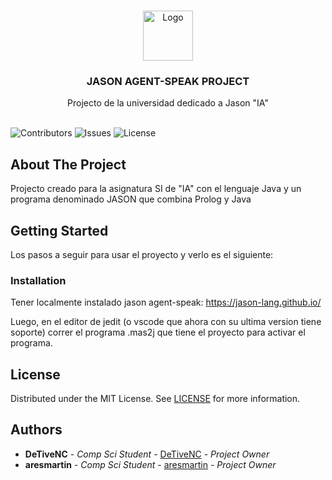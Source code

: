 <br/>
<p align="center">
  <a href="https://github.com/DeTiveNC/SI_ROBOT">
    <img src="https://jason-lang.github.io/assets/images/logoBmini2.png" alt="Logo" width="80" height="80">
  </a>

  <h3 align="center">JASON AGENT-SPEAK PROJECT</h3>

  <p align="center">
    Projecto de la universidad dedicado a Jason "IA"
    <br/>
    <br/>
  </p>
</p>

![Contributors](https://img.shields.io/github/contributors/DeTiveNC/SI_ROBOT?color=dark-green) ![Issues](https://img.shields.io/github/issues/DeTiveNC/SI_ROBOT) ![License](https://img.shields.io/github/license/DeTiveNC/SI_ROBOT) 

## About The Project

Projecto creado para la asignatura SI de "IA" con el lenguaje Java y un programa denominado JASON que combina Prolog y Java

## Getting Started

Los pasos a seguir para usar el proyecto y verlo es el siguiente: 

### Installation

Tener localmente instalado jason agent-speak: https://jason-lang.github.io/

Luego, en el editor de jedit (o vscode que ahora con su ultima version tiene soporte) correr el programa .mas2j que tiene el proyecto para activar el programa.


## License

Distributed under the MIT License. See [LICENSE](https://github.com/DeTiveNC/SI_ROBOT/blob/main/LICENSE.md) for more information.

## Authors

* **DeTiveNC** - *Comp Sci Student* - [DeTiveNC](https://github.com/DeTiveNC) - *Project Owner*
* **aresmartin** - *Comp Sci Student* - [aresmartin](https://github.com/aresmartin) - *Project Owner*

